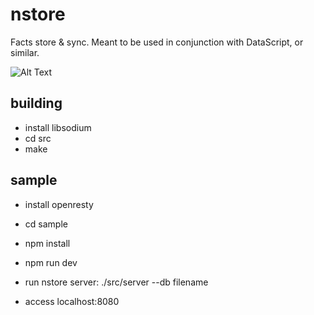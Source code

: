 # nstore

Facts store & sync. Meant to be used in conjunction with DataScript, or similar.

![Alt Text](https://github.com/lcsamaro/nstore/raw/master/sample/sample.gif)

## building

* install libsodium
* cd src
* make

## sample

* install openresty
* cd sample
* npm install
* npm run dev

* run nstore server: ./src/server --db filename

* access localhost:8080


